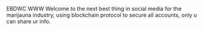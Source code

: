 EBDWC
WWW
Welcome to the next best thing in social media for the marijauna industry, using blockchain protocol to secure all accounts, only u can share ur info.
